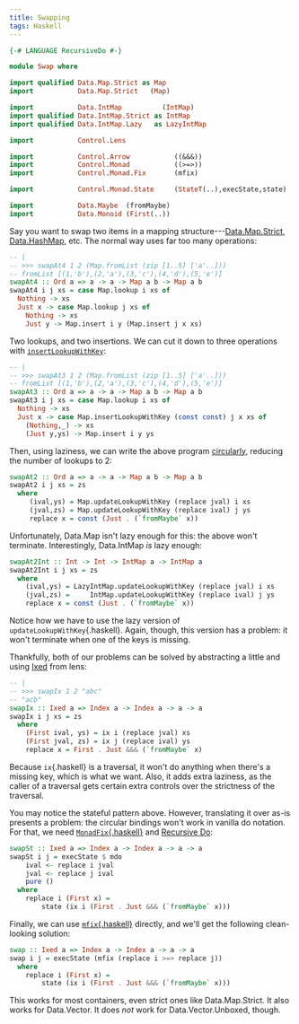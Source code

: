 ```yaml
---
title: Swapping
tags: Haskell
---
```


```haskell
{-# LANGUAGE RecursiveDo #-}

module Swap where

import qualified Data.Map.Strict as Map
import           Data.Map.Strict   (Map)

import           Data.IntMap          (IntMap)
import qualified Data.IntMap.Strict as IntMap
import qualified Data.IntMap.Lazy   as LazyIntMap

import           Control.Lens

import           Control.Arrow           ((&&&))
import           Control.Monad           ((>=>))
import           Control.Monad.Fix       (mfix)

import           Control.Monad.State     (StateT(..),execState,state)

import           Data.Maybe  (fromMaybe)
import           Data.Monoid (First(..))
```

Say you want to swap two items in a mapping structure---[Data.Map.Strict](http://hackage.haskell.org/package/containers-0.5.11.0/docs/Data-Map-Strict.html), [Data.HashMap](https://hackage.haskell.org/package/unordered-containers-0.2.9.0/docs/Data-HashMap-Strict.html), etc. The normal way uses far too many operations:

```haskell
-- |
-- >>> swapAt4 1 2 (Map.fromList (zip [1..5] ['a'..]))
-- fromList [(1,'b'),(2,'a'),(3,'c'),(4,'d'),(5,'e')]
swapAt4 :: Ord a => a -> a -> Map a b -> Map a b
swapAt4 i j xs = case Map.lookup i xs of
  Nothing -> xs
  Just x -> case Map.lookup j xs of
    Nothing -> xs
    Just y -> Map.insert i y (Map.insert j x xs)
```

Two lookups, and two insertions. We can cut it down to three operations with [`insertLookupWithKey`](http://hackage.haskell.org/package/containers-0.5.11.0/docs/Data-Map-Strict.html#v:insertLookupWithKey):

```haskell
-- |
-- >>> swapAt3 1 2 (Map.fromList (zip [1..5] ['a'..]))
-- fromList [(1,'b'),(2,'a'),(3,'c'),(4,'d'),(5,'e')]
swapAt3 :: Ord a => a -> a -> Map a b -> Map a b
swapAt3 i j xs = case Map.lookup i xs of
  Nothing -> xs
  Just x -> case Map.insertLookupWithKey (const const) j x xs of
    (Nothing,_) -> xs
    (Just y,ys) -> Map.insert i y ys
```

Then, using laziness, we can write the above program [circularly](https://doi.org/10.1007/BF00264249), reducing the number of lookups to 2:

```haskell
swapAt2 :: Ord a => a -> a -> Map a b -> Map a b
swapAt2 i j xs = zs
  where
     (ival,ys) = Map.updateLookupWithKey (replace jval) i xs
     (jval,zs) = Map.updateLookupWithKey (replace ival) j ys
     replace x = const (Just . (`fromMaybe` x))
```

Unfortunately, Data.Map isn't lazy enough for this: the above won't terminate. Interestingly, Data.IntMap *is* lazy enough:

```haskell
swapAt2Int :: Int -> Int -> IntMap a -> IntMap a
swapAt2Int i j xs = zs
  where
    (ival,ys) = LazyIntMap.updateLookupWithKey (replace jval) i xs
    (jval,zs) =     IntMap.updateLookupWithKey (replace ival) j ys
    replace x = const (Just . (`fromMaybe` x))
```

Notice how we have to use the lazy version of `updateLookupWithKey`{.haskell}. Again, though, this version has a problem: it won't terminate when one of the keys is missing.

Thankfully, both of our problems can be solved by abstracting a little and using [Ixed](http://hackage.haskell.org/package/lens-4.16.1/docs/Control-Lens-At.html#t:Ixed) from lens:

```haskell
-- |
-- >>> swapIx 1 2 "abc"
-- "acb"
swapIx :: Ixed a => Index a -> Index a -> a -> a
swapIx i j xs = zs
  where
    (First ival, ys) = ix i (replace jval) xs
    (First jval, zs) = ix j (replace ival) ys
    replace x = First . Just &&& (`fromMaybe` x)
```

Because `ix`{.haskell} is a traversal, it won't do anything when there's a missing key, which is what we want. Also, it adds extra laziness, as the caller of a traversal gets certain extra controls over the strictness of the traversal.

You may notice the stateful pattern above. However, translating it over as-is presents a problem: the circular bindings won't work in vanilla do notation. For that, we need [`MonadFix`{.haskell}](http://hackage.haskell.org/package/base-4.11.1.0/docs/Control-Monad-Fix.html) and [Recursive Do](https://ocharles.org.uk/blog/posts/2014-12-09-recursive-do.html):

```haskell
swapSt :: Ixed a => Index a -> Index a -> a -> a
swapSt i j = execState $ mdo
    ival <- replace i jval
    jval <- replace j ival
    pure ()
  where
    replace i (First x) =
        state (ix i (First . Just &&& (`fromMaybe` x)))
```

Finally, we can use [`mfix`{.haskell}](http://hackage.haskell.org/package/base-4.11.1.0/docs/Control-Monad-Fix.html#v:mfix) directly, and we'll get the following clean-looking solution:

```haskell
swap :: Ixed a => Index a -> Index a -> a -> a
swap i j = execState (mfix (replace i >=> replace j))
  where
    replace i (First x) =
        state (ix i (First . Just &&& (`fromMaybe` x)))
```

This works for most containers, even strict ones like Data.Map.Strict. It also works for Data.Vector. It does *not* work for Data.Vector.Unboxed, though.
